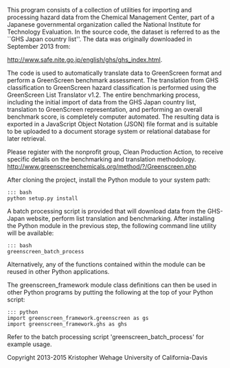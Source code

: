 This program consists of a collection of utilities for importing and
processing hazard data from the Chemical Management Center, part of a
Japanese governmental organization called the National Institute for
Technology Evaluation. In the source code, the dataset is referred to
as the ``GHS Japan country list''. The data was originally downloaded
in September 2013 from:

http://www.safe.nite.go.jp/english/ghs/ghs_index.html.

The code is used to automatically translate data to GreenScreen format
and perform a GreenScreen benchmark assessment. The translation from
GHS classification to GreenScreen hazard classification is performed
using the GreenScreen List Translator v1.2. The entire benchmarking process,
including the initial import of data from the GHS Japan country list,
translation to GreenScreen representation, and performing an overall
benchmark score, is completely computer automated. The resulting data is
exported in a JavaScript Object Notation (JSON) file format and is
suitable to be uploaded to a document storage system or relational
database for later retrieval.

Please register with the nonprofit group, Clean Production Action, to
receive specific details on the benchmarking and translation methodology.
http://www.greenscreenchemicals.org/method/?/Greenscreen.php


After cloning the project, install the Python module to your system path:

    ::: bash
    python setup.py install

A batch processing script is provided that will download data from the
GHS-Japan website, perform list translation and benchmarking. After
installing the Python module in the previous step, the following
command line utility will be available:

    ::: bash
    greenscreen_batch_process

Alternatively, any of the functions contained within the module can be
reused in other Python applications.

The greenscreen_framework module class definitions can then be 
used in other Python programs by putting the following at the top of
your Python script:

    ::: python
    import greenscreen_framework.greenscreen as gs
    import greenscreen_framework.ghs as ghs

Refer to the batch processing script 'greenscreen_batch_process' for example
usage.

Copyright 2013-2015 Kristopher Wehage
University of California-Davis
